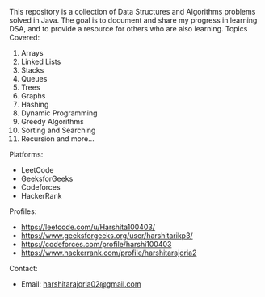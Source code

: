 This repository is a collection of Data Structures and Algorithms problems solved in Java. The goal is to document and share my progress in learning DSA, and to provide a resource for others who are also learning.
Topics Covered:
1. Arrays
2. Linked Lists
3. Stacks
4. Queues
5. Trees
6. Graphs
7. Hashing
8. Dynamic Programming
9. Greedy Algorithms
10. Sorting and Searching
11. Recursion and more...

Platforms:
* LeetCode
* GeeksforGeeks
* Codeforces
* HackerRank

Profiles:
* https://leetcode.com/u/Harshita100403/
* https://www.geeksforgeeks.org/user/harshitarikp3/
* https://codeforces.com/profile/harshi100403
* https://www.hackerrank.com/profile/harshitarajoria2

Contact:
* Email: harshitarajoria02@gmail.com


